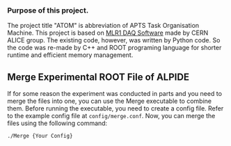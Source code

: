 ### Purpose of this project.
The project title "ATOM" is abbreviation of APTS Task Organisation Machine. This project is based on [MLR1 DAQ Software](https://gitlab.cern.ch/alice-its3-wp3/apts-dpts-ce65-daq-software) made by CERN ALICE group. The existing code, however, was written by Python code. So the code was re-made by C++ and ROOT programing language for shorter runtime and efficient memory management.

## Merge Experimental ROOT File of ALPIDE
If for some reason the experiment was conducted in parts and you need to merge the files into one, you can use the Merge executable to combine them.
Before running the executable, you need to create a config file. 
Refer to the example config file at `config/merge.conf`.
Now, you can merge the files using the following command:
```
./Merge {Your Config}
```